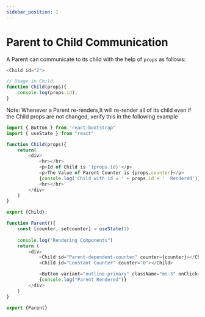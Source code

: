 ```yaml
---
sidebar_position: 1
---
```


# Parent to Child Communication

A Parent can communicate to its child with the help of `props` as follows:

```js
<Child id="2">

// Usage in Child
function Child(props){
    console.log(props.id);
}
```

Note: Whenever a Parent re-renders,It will re-render all of its child even if the Child props are not changed, verify this in the following example 

```js
import { Button } from "react-bootstrap"
import { useState } from "react"

function Child(props){
    return(
        <div>
            <hr></hr>
            <p>Id of Child is '{props.id}'</p>
            <p>The Value of Parent Counter is {props.counter}</p>
            {console.log('Child with id = ' + props.id + '  Rendered')}
            <hr></hr>
        </div>
    )
}

export {Child};

function Parent(){
    const [counter, setcounter] = useState(1)
    
    console.log("Rendering Components")
    return (
        <div>
            <Child id="Parent-dependent-counter" counter={counter}></Child>
            <Child id="Constant Counter" counter="0"></Child>

            <Button variant="outline-primary" className="ms-3" onClick={() => setcounter(counter  + 1)}>Increment Counter</Button>
            {console.log("Parent Rendered")}
        </div>
    )
}

export {Parent}
```

